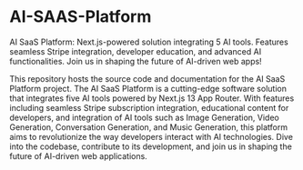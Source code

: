 # AI-SAAS-Platform
AI SaaS Platform: Next.js-powered solution integrating 5 AI tools. Features seamless Stripe integration, developer education, and advanced AI functionalities. Join us in shaping the future of AI-driven web apps!

This repository hosts the source code and documentation for the AI SaaS Platform project. The AI SaaS Platform is a cutting-edge software solution that integrates five AI tools powered by Next.js 13 App Router. With features including seamless Stripe subscription integration, educational content for developers, and integration of AI tools such as Image Generation, Video Generation, Conversation Generation, and Music Generation, this platform aims to revolutionize the way developers interact with AI technologies. Dive into the codebase, contribute to its development, and join us in shaping the future of AI-driven web applications.


